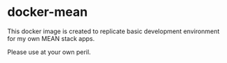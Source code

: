 # docker-mean
This docker image is created to replicate basic development environment for my own MEAN stack apps.

Please use at your own peril.
